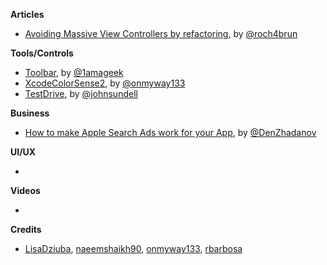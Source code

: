 
**Articles**

* [Avoiding Massive View Controllers by refactoring](https://medium.com/@jamesrochabrun/avoiding-massive-view-controllers-by-refactoring-ffb6a55dfa42), by [@roch4brun](https://twitter.com/roch4brun)


**Tools/Controls**

* [Toolbar](https://github.com/1amageek/Toolbar), by [@1amageek](https://twitter.com/1amageek)
* [XcodeColorSense2](https://github.com/onmyway133/XcodeColorSense2), by [@onmyway133](https://twitter.com/onmyway133)
* [TestDrive](https://github.com/JohnSundell/TestDrive), by [@johnsundell](https://twitter.com/johnsundell)

**Business**

* [How to make Apple Search Ads work for your App](https://denzhadanov.com/how-to-make-apple-search-ads-work-for-your-app-5bbe98b79cf3), by [@DenZhadanov](https://twitter.com/DenZhadanov)

**UI/UX**

*

**Videos**

*

**Credits**

* [LisaDziuba](https://github.com/lisadziuba), [naeemshaikh90](https://github.com/naeemshaikh90), [onmyway133](https://github.com/onmyway133), [rbarbosa](https://github.com/rbarbosa)
